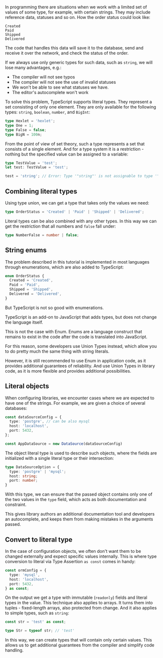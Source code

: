 
In programming there are situations when we work with a limited set of values of some type, for example, with certain strings. They may include reference data, statuses and so on. How the order status could look like:

```
Created
Paid
Shipped
Delivered
```

The code that handles this data will save it to the database, send and receive it over the network, and check the status of the order.

If we always use only generic types for such data, such as `string`, we will lose many advantages, e.g.:

* The compiler will not see typos
* The compiler will not see the use of invalid statuses
* We won't be able to see what statuses we have.
* The editor's autocomplete won't work

To solve this problem, TypeScript supports literal types. They represent a set consisting of only one element. They are only available for the following types: `string`, `boolean`, `number`, and `BigInt`:

```typescript
type Hexlet = 'hexlet';
type One = 1;
type False = false;
type BigN = 100n;
```

From the point of view of set theory, such a type represents a set that consists of a single element. And for a type system it is a restriction - nothing but the specified value can be assigned to a variable:

```typescript
type TestValue = 'test';
let test: TestValue = 'test';

test = 'string'; // Error: Type '"string"' is not assignable to type '"test"'.
```

## Combining literal types

Using type union, we can get a type that takes only the values we need:

```typescript
type OrderStatus = 'Created' | 'Paid' | 'Shipped' | 'Delivered';
```

Literal types can be also combined with any other types. In this way we can get the restriction that all numbers and `false` fall under:

```typescript
type NumberFalse = number | false;
```

## String enums

The problem described in this tutorial is implemented in most languages through enumerations, which are also added to TypeScript:

```typescript
enum OrderStatus {
  Created = 'Created',
  Paid = 'Paid',
  Shipped = 'Shipped',
  Delivered = 'Delivered',
}
```

But TypeScript is not so good with enumerations.

TypeScript is an add-on to JavaScript that adds types, but does not change the language itself.

This is not the case with Enum. Enums are a language construct that remains to exist in the code after the code is translated into JavaScript.

For this reason, some developers use Union Types instead, which allow you to do pretty much the same thing with string literals.

However, it is still recommended to use Enum in application code, as it provides additional guarantees of reliability. And use Union Types in library code, as it is more flexible and provides additional possibilities.

## Literal objects

When configuring libraries, we encounter cases where we are expected to have one of the strings. For example, we are given a choice of several databases:

```typescript
const dataSourceConfig = {
  type: 'postgre', // can be also mysql
  host: 'localhost',
  port: 5432,
};

const AppDataSource = new DataSource(dataSourceConfig)
```

The object literal type is used to describe such objects, where the fields are initialized with a single literal type or their intersection:

```typescript
type DataSourceOption = {
  type: 'postgre' | 'mysql';
  host: string;
  port: number;
}
```

With this type, we can ensure that the passed object contains only one of the two values in the `type` field, which acts as both documentation and constraint.

This gives library authors an additional documentation tool and developers an autocomplete, and keeps them from making mistakes in the arguments passed.

## Convert to literal type

In the case of configuration objects, we often don't want them to be changed externally and expect specific values internally. This is where type conversion to literal via Type Assertion `as const` comes in handy:

```typescript
const ormConfig = {
  type: 'mysql',
  host: 'localhost',
  port: 5432,
} as const;
```

On the output we get a type with immutable (`readonly`) fields and literal types in the value. This technique also applies to arrays. It turns them into tuples - fixed-length arrays, also protected from change. And it also applies to simple types, such as `string`:

```typescript
const str = 'test' as const;

type Str = typeof str; // 'test'
```

In this way, we can create types that will contain only certain values. This allows us to get additional guarantees from the compiler and simplify code handling.
